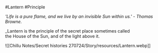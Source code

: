#Lantern #Principle 

_'Life is a pure flame, and we live by an invisible Sun within us.' - Thomas Browne._  

_Lantern is the principle of the secret place sometimes called  
the House of the Sun, and of the light above it.

![[Chillu Notes/Secret histories 270724/Story/resources/Lantern.webp]]